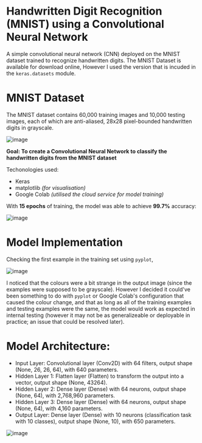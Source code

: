 # Handwritten Digit Recognition (MNIST) using a Convolutional Neural Network
A simple convolutional neural network (CNN) deployed on the MNIST dataset trained to recognize handwritten digits. The MNIST Dataset is available for download online, However I used the version that is incuded in the ``keras.datasets`` module.

# MNIST Dataset
The MNIST dataset contains 60,000 training images and 10,000 testing images, each of which are anti-aliased, 28x28 pixel-bounded handwritten digits in grayscale.

![image](https://github.com/sgspencer2618/MNIST_CNN_Handwritten_Digit_Recognition/assets/144366072/4662c8af-5a11-4cb5-a60e-c22589c83465)

**Goal: To create a Convolutional Neural Network to classify the handwritten digits from the MNIST dataset**

Techonologies used:
- Keras
- matplotlib *(for visualisation)*
- Google Colab *(utilised the cloud service for model training)*

With **15 epochs** of training, the model was able to achieve **99.7%** accuracy:

![image](https://github.com/sgspencer2618/MNIST_CNN_Handwritten_Digit_Recognition/assets/144366072/90410538-b065-4548-8a3a-913cff0f76a2)

# Model Implementation
Checking the first example in the training set using ``pyplot``,

![image](https://github.com/sgspencer2618/MNIST_CNN_Handwritten_Digit_Recognition/assets/144366072/ecec105b-3267-45c1-9258-0f0f148a722e)

I noticed that the colours were a bit strange in the output image (since the examples were supposed to be grayscale). However I decided it could've been something to do with ``pyplot`` or Google Colab's configuration that caused the colour change, and that as long as all of the training examples and testing examples were the same, the model would work as expected in internal testing (however it may not be as generalizeable or deployable in practice; an issue that could be resolved later).

# Model Architecture:
- Input Layer: Convolutional layer (Conv2D) with 64 filters, output shape (None, 26, 26, 64), with 640 parameters.
- Hidden Layer 1: Flatten layer (Flatten) to transform the output into a vector, output shape (None, 43264).
- Hidden Layer 2: Dense layer (Dense) with 64 neurons, output shape (None, 64), with 2,768,960 parameters.
- Hidden Layer 3: Dense layer (Dense) with 64 neurons, output shape (None, 64), with 4,160 parameters.
- Output Layer: Dense layer (Dense) with 10 neurons (classification task with 10 classes), output shape (None, 10), with 650 parameters.

![image](https://github.com/sgspencer2618/MNIST_CNN_Handwritten_Digit_Recognition/assets/144366072/4c96fb57-dc11-4f1e-a1a0-e74b571afcbe)
